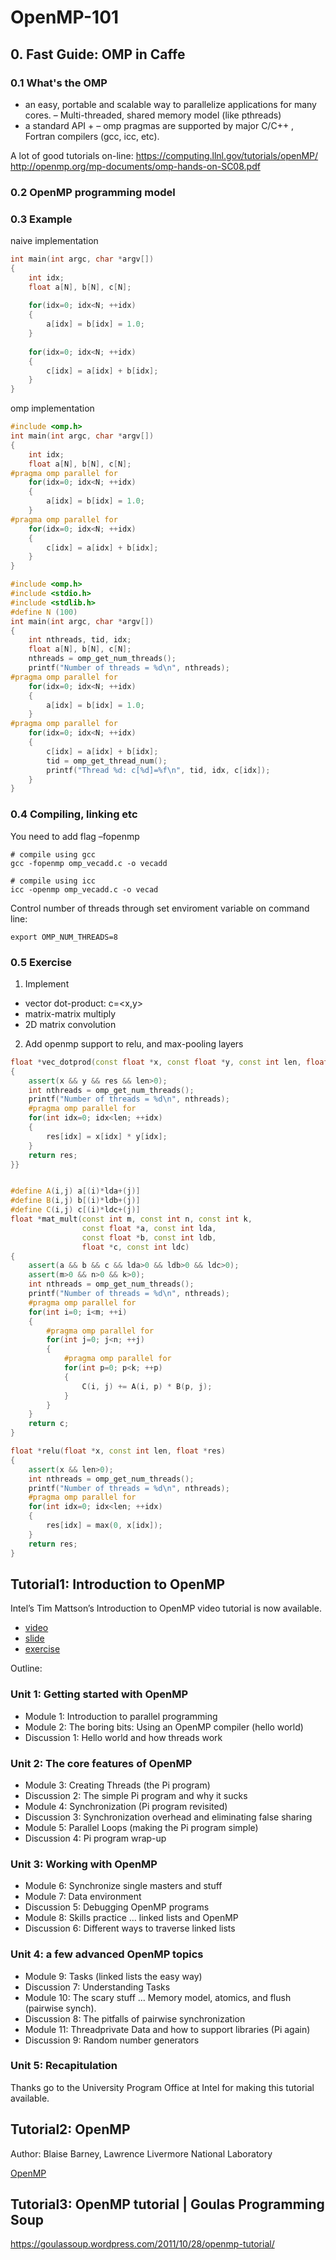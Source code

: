 # OpenMP-101

## 0. Fast Guide: OMP in Caffe

### 0.1 What's the OMP

- an easy, portable and scalable way to parallelize applications for  many cores. – Multi-threaded, shared memory model (like pthreads) 
- a standard API +  – omp  pragmas are supported by major C/C++ , Fortran compilers (gcc, icc, etc).  
 
A lot of good tutorials on-line: https://computing.llnl.gov/tutorials/openMP/ http://openmp.org/mp-documents/omp-hands-on-SC08.pdf 

### 0.2 OpenMP programming model 


### 0.3 Example

naive implementation

```c
int main(int argc, char *argv[])
{
    int idx;
    float a[N], b[N], c[N];
    
    for(idx=0; idx<N; ++idx)
    {
        a[idx] = b[idx] = 1.0;
    }
    
    for(idx=0; idx<N; ++idx)
    {
        c[idx] = a[idx] + b[idx];
    }
}
```

omp implementation

```c
#include <omp.h>
int main(int argc, char *argv[])
{
    int idx;
    float a[N], b[N], c[N];
#pragma omp parallel for
    for(idx=0; idx<N; ++idx)
    {
        a[idx] = b[idx] = 1.0;
    }
#pragma omp parallel for
    for(idx=0; idx<N; ++idx)
    {
        c[idx] = a[idx] + b[idx];
    }
}
```

```c
#include <omp.h>
#include <stdio.h>
#include <stdlib.h>
#define N (100)
int main(int argc, char *argv[])
{
    int nthreads, tid, idx;
    float a[N], b[N], c[N];
    nthreads = omp_get_num_threads();
    printf("Number of threads = %d\n", nthreads);
#pragma omp parallel for
    for(idx=0; idx<N; ++idx)
    {
        a[idx] = b[idx] = 1.0;
    }
#pragma omp parallel for
    for(idx=0; idx<N; ++idx)
    {
        c[idx] = a[idx] + b[idx];
        tid = omp_get_thread_num();
        printf("Thread %d: c[%d]=%f\n", tid, idx, c[idx]);
    }
}
```

### 0.4 Compiling, linking etc 

You need to add flag –fopenmp

```shell
# compile using gcc
gcc -fopenmp omp_vecadd.c -o vecadd

# compile using icc
icc -openmp omp_vecadd.c -o vecad
```

Control number of threads through set enviroment variable on command line:

```shell
export OMP_NUM_THREADS=8 
```

### 0.5 Exercise

1. Implement
  - vector dot-product: c=<x,y>
  - matrix-matrix multiply
  - 2D matrix convolution
2. Add openmp support to relu, and max-pooling layers 


```cc
float *vec_dotprod(const float *x, const float *y, const int len, float *res)
{
    assert(x && y && res && len>0);
    int nthreads = omp_get_num_threads();
    printf("Number of threads = %d\n", nthreads);
    #pragma omp parallel for
    for(int idx=0; idx<len; ++idx)
    {
        res[idx] = x[idx] * y[idx];
    }
    return res;
}}


#define A(i,j) a[(i)*lda+(j)]
#define B(i,j) b[(i)*ldb+(j)]
#define C(i,j) c[(i)*ldc+(j)]
float *mat_mult(const int m, const int n, const int k,
                const float *a, const int lda,
                const float *b, const int ldb, 
                float *c, const int ldc)
{
    assert(a && b && c && lda>0 && ldb>0 && ldc>0);
    assert(m>0 && n>0 && k>0);
    int nthreads = omp_get_num_threads();
    printf("Number of threads = %d\n", nthreads);
    #pragma omp parallel for
    for(int i=0; i<m; ++i)
    {
        #pragma omp parallel for
        for(int j=0; j<n; ++j)
        {
            #pragma omp parallel for
            for(int p=0; p<k; ++p)
            {
                C(i, j) += A(i, p) * B(p, j);
            }
        }
    }
    return c;
}

float *relu(float *x, const int len, float *res)
{
    assert(x && len>0);
    int nthreads = omp_get_num_threads();
    printf("Number of threads = %d\n", nthreads);
    #pragma omp parallel for
    for(int idx=0; idx<len; ++idx)
    {
        res[idx] = max(0, x[idx]);
    }
    return res;
}
```

## Tutorial1: Introduction to OpenMP

Intel’s Tim Mattson’s Introduction to OpenMP video tutorial is now available.

- [video](https://www.youtube.com/playlist?list=PLLX-Q6B8xqZ8n8bwjGdzBJ25X2utwnoEG)
- [slide](https://www.openmp.org/wp-content/uploads/Intro_To_OpenMP_Mattson.pdf)
- [exercise](http://www.openmp.org/wp-content/uploads/FMattson_OMP_exercises.zip)

Outline:

### Unit 1: Getting started with OpenMP

- Module 1: Introduction to parallel programming
- Module 2: The boring bits: Using an OpenMP compiler (hello world)
- Discussion 1: Hello world and how threads work

### Unit 2: The core features of OpenMP
- Module 3: Creating Threads (the Pi program)
- Discussion 2: The simple Pi program and why it sucks
- Module 4: Synchronization (Pi program revisited)
- Discussion 3: Synchronization overhead and eliminating false sharing
- Module 5: Parallel Loops (making the Pi program simple)
- Discussion 4: Pi program wrap-up

### Unit 3: Working with OpenMP
- Module 6: Synchronize single masters and stuff
- Module 7: Data environment
- Discussion 5: Debugging OpenMP programs
- Module 8: Skills practice … linked lists and OpenMP
- Discussion 6: Different ways to traverse linked lists

### Unit 4: a few advanced OpenMP topics
- Module 9: Tasks (linked lists the easy way)
- Discussion 7: Understanding Tasks
- Module 10: The scary stuff … Memory model, atomics, and flush (pairwise synch).
- Discussion 8: The pitfalls of pairwise synchronization
- Module 11: Threadprivate Data and how to support libraries (Pi again)
- Discussion 9: Random number generators

### Unit 5: Recapitulation

Thanks go to the University Program Office at Intel for making this tutorial available.

## Tutorial2: OpenMP

Author: Blaise Barney, Lawrence Livermore National Laboratory

[OpenMP](https://computing.llnl.gov/tutorials/openMP/)

## Tutorial3: OpenMP tutorial | Goulas Programming Soup  
https://goulassoup.wordpress.com/2011/10/28/openmp-tutorial/

